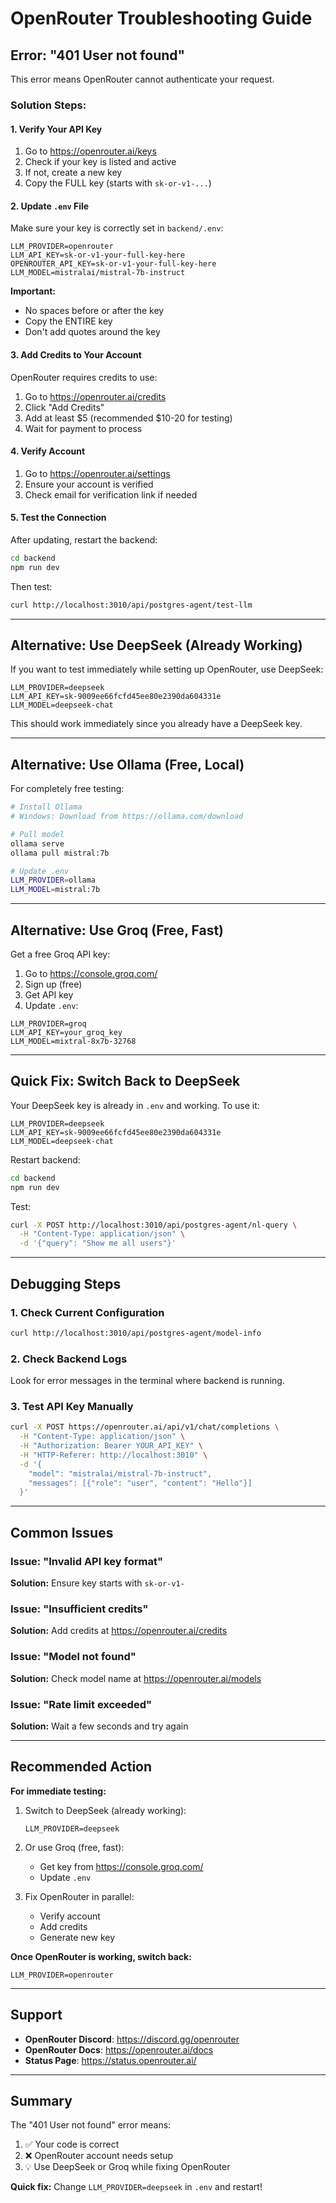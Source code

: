 # OpenRouter Troubleshooting Guide

## Error: "401 User not found"

This error means OpenRouter cannot authenticate your request.

### Solution Steps:

#### 1. Verify Your API Key

1. Go to https://openrouter.ai/keys
2. Check if your key is listed and active
3. If not, create a new key
4. Copy the FULL key (starts with `sk-or-v1-...`)

#### 2. Update `.env` File

Make sure your key is correctly set in `backend/.env`:

```env
LLM_PROVIDER=openrouter
LLM_API_KEY=sk-or-v1-your-full-key-here
OPENROUTER_API_KEY=sk-or-v1-your-full-key-here
LLM_MODEL=mistralai/mistral-7b-instruct
```

**Important:** 
- No spaces before or after the key
- Copy the ENTIRE key
- Don't add quotes around the key

#### 3. Add Credits to Your Account

OpenRouter requires credits to use:

1. Go to https://openrouter.ai/credits
2. Click "Add Credits"
3. Add at least $5 (recommended $10-20 for testing)
4. Wait for payment to process

#### 4. Verify Account

1. Go to https://openrouter.ai/settings
2. Ensure your account is verified
3. Check email for verification link if needed

#### 5. Test the Connection

After updating, restart the backend:

```bash
cd backend
npm run dev
```

Then test:

```bash
curl http://localhost:3010/api/postgres-agent/test-llm
```

---

## Alternative: Use DeepSeek (Already Working)

If you want to test immediately while setting up OpenRouter, use DeepSeek:

```env
LLM_PROVIDER=deepseek
LLM_API_KEY=sk-9009ee66fcfd45ee80e2390da604331e
LLM_MODEL=deepseek-chat
```

This should work immediately since you already have a DeepSeek key.

---

## Alternative: Use Ollama (Free, Local)

For completely free testing:

```bash
# Install Ollama
# Windows: Download from https://ollama.com/download

# Pull model
ollama serve
ollama pull mistral:7b

# Update .env
LLM_PROVIDER=ollama
LLM_MODEL=mistral:7b
```

---

## Alternative: Use Groq (Free, Fast)

Get a free Groq API key:

1. Go to https://console.groq.com/
2. Sign up (free)
3. Get API key
4. Update `.env`:

```env
LLM_PROVIDER=groq
LLM_API_KEY=your_groq_key
LLM_MODEL=mixtral-8x7b-32768
```

---

## Quick Fix: Switch Back to DeepSeek

Your DeepSeek key is already in `.env` and working. To use it:

```env
LLM_PROVIDER=deepseek
LLM_API_KEY=sk-9009ee66fcfd45ee80e2390da604331e
LLM_MODEL=deepseek-chat
```

Restart backend:
```bash
cd backend
npm run dev
```

Test:
```bash
curl -X POST http://localhost:3010/api/postgres-agent/nl-query \
  -H "Content-Type: application/json" \
  -d '{"query": "Show me all users"}'
```

---

## Debugging Steps

### 1. Check Current Configuration

```bash
curl http://localhost:3010/api/postgres-agent/model-info
```

### 2. Check Backend Logs

Look for error messages in the terminal where backend is running.

### 3. Test API Key Manually

```bash
curl -X POST https://openrouter.ai/api/v1/chat/completions \
  -H "Content-Type: application/json" \
  -H "Authorization: Bearer YOUR_API_KEY" \
  -H "HTTP-Referer: http://localhost:3010" \
  -d '{
    "model": "mistralai/mistral-7b-instruct",
    "messages": [{"role": "user", "content": "Hello"}]
  }'
```

---

## Common Issues

### Issue: "Invalid API key format"
**Solution:** Ensure key starts with `sk-or-v1-`

### Issue: "Insufficient credits"
**Solution:** Add credits at https://openrouter.ai/credits

### Issue: "Model not found"
**Solution:** Check model name at https://openrouter.ai/models

### Issue: "Rate limit exceeded"
**Solution:** Wait a few seconds and try again

---

## Recommended Action

**For immediate testing:**

1. Switch to DeepSeek (already working):
   ```env
   LLM_PROVIDER=deepseek
   ```

2. Or use Groq (free, fast):
   - Get key from https://console.groq.com/
   - Update `.env`

3. Fix OpenRouter in parallel:
   - Verify account
   - Add credits
   - Generate new key

**Once OpenRouter is working, switch back:**
```env
LLM_PROVIDER=openrouter
```

---

## Support

- **OpenRouter Discord**: https://discord.gg/openrouter
- **OpenRouter Docs**: https://openrouter.ai/docs
- **Status Page**: https://status.openrouter.ai/

---

## Summary

The "401 User not found" error means:
1. ✅ Your code is correct
2. ❌ OpenRouter account needs setup
3. 💡 Use DeepSeek or Groq while fixing OpenRouter

**Quick fix:** Change `LLM_PROVIDER=deepseek` in `.env` and restart!
